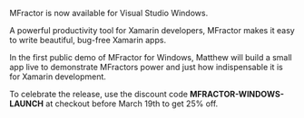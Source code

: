MFractor is now available for Visual Studio Windows.

A powerful productivity tool for Xamarin developers, MFractor makes it easy to write beautiful, bug-free Xamarin apps.

In the first public demo of MFractor for Windows, Matthew will build a small app live to demonstrate MFractors power and just how indispensable it is for Xamarin development.

To celebrate the release, use the discount code **MFRACTOR-WINDOWS-LAUNCH** at checkout before March 19th to get 25% off.
